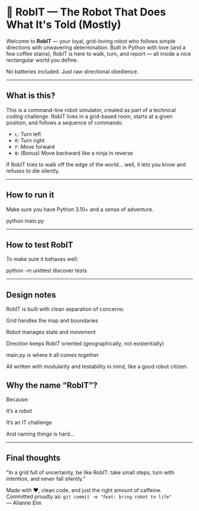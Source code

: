 # 🤖 RobIT — The Robot That Does What It's Told (Mostly)

Welcome to **RobIT** — your loyal, grid-loving robot who follows simple directions with unwavering determination. Built in Python with love (and a few coffee stains), RobIT is here to walk, turn, and report — all inside a nice rectangular world you define.

No batteries included. Just raw directional obedience.

---

## What is this?

This is a command-line robot simulator, created as part of a technical coding challenge. RobIT lives in a grid-based room, starts at a given position, and follows a sequence of commands:

- `L`: Turn left
- `R`: Turn right
- `F`: Move forward
- `B`: (Bonus) Move backward like a ninja in reverse

If RobIT tries to walk off the edge of the world... well, it lets you know and refuses to die silently.

---

## How to run it

Make sure you have Python 3.10+ and a sense of adventure.

python main.py

---

## How to test RobIT
To make sure it behaves well:

python -m unittest discover tests

---

## Design notes
RobIT is built with clean separation of concerns:

Grid handles the map and boundaries

Robot manages state and movement

Direction keeps RobIT oriented (geographically, not existentially)

main.py is where it all comes together

All written with modularity and testability in mind, like a good robot citizen.

## Why the name “RobIT”?
Because:

It’s a robot

It’s an IT challenge

And naming things is hard...

---

## Final thoughts
"In a grid full of uncertainty, be like RobIT: take small steps, turn with intention, and never fall silently."

Made with ❤️, clean code, and just the right amount of caffeine.  
Committed proudly as: `git commit -m "feat: bring robot to life"`  
— Alianne Elm